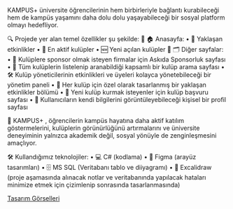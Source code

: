 KAMPUS+
üniversite öğrencilerinin hem
birbirleriyle bağlantı kurabileceği hem de kampüs yaşamını daha dolu dolu yaşayabileceği
bir sosyal platform olmayı hedefliyor.

🔍 Projede yer alan temel özellikler şu şekilde:
🔹 🏠 Anasayfa:
   • 📅 Yaklaşan etkinlikler
   • 🌟 En aktif kulüpler
   • 🆕 Yeni açılan kulüpler
🔹 🗂 Diğer sayfalar:
   • 🤝 Kulüplere sponsor olmak isteyen firmalar için Askıda Sponsorluk sayfası
   • 🔎 Tüm kulüplerin listelenip aranabildiği kapsamlı bir kulüp arama sayfası
   • 🛠 Kulüp yöneticilerinin etkinlikleri ve üyeleri kolayca yönetebileceği bir yönetim paneli
   • 📆 Her kulüp için özel olarak tasarlanmış bir yaklaşan etkinlikler bölümü
   • 📝 Yeni kulüp kurmak isteyenler için kulüp başvuru sayfası
   • 👤 Kullanıcıların kendi bilgilerini görüntüleyebileceği kişisel bir profil sayfası

🎯 KAMPUS+ , öğrencilerin kampüs hayatına daha aktif katılım göstermelerini, kulüplerin
görünürlüğünü artırmalarını ve üniversite deneyiminin yalnızca akademik değil, sosyal
yönüyle de zenginleşmesini amaçlıyor.

🛠 Kullandığımız teknolojiler:
  • 💻 C# (kodlama)
  • 🎨 Figma (arayüz tasarımları)
  • 🗄 MS SQL (Veritabanı tablo ve diiyagramı)
  • 📝 Excalidraw (proje aşamasında alınacak notlar ve veritabanında yapılacak hataları
minimize etmek için çizimlenip sonrasında tasarlanmasında)

[Tasarım Görselleri](C:\Users\hasan\OneDrive\Masaüstü\KampusPlus\tasarımlar.png)
